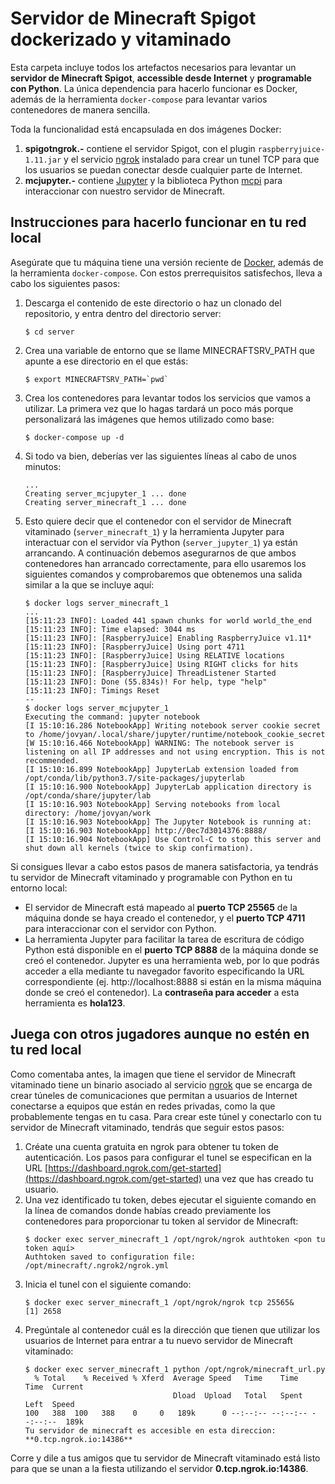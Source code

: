 # Servidor de Minecraft Spigot dockerizado y vitaminado
Esta carpeta incluye todos los artefactos necesarios para levantar un **servidor de Minecraft Spigot**, **accessible desde Internet** y **programable con Python**.
La única dependencia para hacerlo funcionar es Docker, además de la herramienta `docker-compose` para levantar varios contenedores de manera sencilla.

Toda la funcionalidad está encapsulada en dos imágenes Docker:

1. **spigotngrok.-** contiene el servidor Spigot, con el plugin `raspberryjuice-1.11.jar` y el servicio [ngrok](https://ngrok.com/) instalado para crear un tunel TCP para que los usuarios se puedan conectar desde cualquier parte de Internet.
2. **mcjupyter.-** contiene [Jupyter](https://jupyter.org/) y la biblioteca Python [mcpi](https://github.com/martinohanlon/mcpi) para interaccionar con nuestro servidor de Minecraft.
## Instrucciones para hacerlo funcionar en tu red local
Asegúrate que tu máquina tiene una versión reciente de [Docker](https://www.docker.com/), además de la herramienta `docker-compose`. Con estos prerrequisitos satisfechos, lleva a cabo los siguientes pasos:
1. Descarga el contenido de este directorio o haz un clonado del repositorio, y entra dentro del directorio server:
   ```
   $ cd server
   ```
2. Crea una variable de entorno que se llame MINECRAFTSRV_PATH que apunte a ese directorio en el que estás:
   ```
   $ export MINECRAFTSRV_PATH=`pwd`
   ```
3. Crea los contenedores para levantar todos los servicios que vamos a utilizar. La primera vez que lo hagas tardará un poco más porque personalizará las imágenes que hemos utilizado como base:
   ```
   $ docker-compose up -d
   ```
4. Si todo va bien, deberías ver las siguientes líneas al cabo de unos minutos:
   ```
   ...
   Creating server_mcjupyter_1 ... done
   Creating server_minecraft_1 ... done
   ```
5. Esto quiere decir que el contenedor con el servidor de Minecraft vitaminado (`server_minecraft_1`) y la herramienta Jupyter para interactuar con el servidor vía Python (`server_jupyter_1`) ya están arrancando. A continuación debemos asegurarnos de que ambos contenedores han arrancado correctamente, para ello usaremos los siguientes comandos y comprobaremos que obtenemos una salida similar a la que se incluye aquí:
   ```
   $ docker logs server_minecraft_1
   ...
   [15:11:23 INFO]: Loaded 441 spawn chunks for world world_the_end
   [15:11:23 INFO]: Time elapsed: 3044 ms
   [15:11:23 INFO]: [RaspberryJuice] Enabling RaspberryJuice v1.11*
   [15:11:23 INFO]: [RaspberryJuice] Using port 4711
   [15:11:23 INFO]: [RaspberryJuice] Using RELATIVE locations
   [15:11:23 INFO]: [RaspberryJuice] Using RIGHT clicks for hits
   [15:11:23 INFO]: [RaspberryJuice] ThreadListener Started
   [15:11:23 INFO]: Done (55.834s)! For help, type "help"
   [15:11:23 INFO]: Timings Reset
   --
   $ docker logs server_mcjupyter_1
   Executing the command: jupyter notebook
   [I 15:10:16.286 NotebookApp] Writing notebook server cookie secret to /home/jovyan/.local/share/jupyter/runtime/notebook_cookie_secret
   [W 15:10:16.466 NotebookApp] WARNING: The notebook server is listening on all IP addresses and not using encryption. This is not recommended.
   [I 15:10:16.899 NotebookApp] JupyterLab extension loaded from /opt/conda/lib/python3.7/site-packages/jupyterlab
   [I 15:10:16.900 NotebookApp] JupyterLab application directory is /opt/conda/share/jupyter/lab
   [I 15:10:16.903 NotebookApp] Serving notebooks from local directory: /home/jovyan/work
   [I 15:10:16.903 NotebookApp] The Jupyter Notebook is running at:
   [I 15:10:16.903 NotebookApp] http://0ec7d3014376:8888/
   [I 15:10:16.904 NotebookApp] Use Control-C to stop this server and shut down all kernels (twice to skip confirmation).
   ```

Si consigues llevar a cabo estos pasos de manera satisfactoria, ya tendrás tu servidor de Minecraft vitaminado y programable con Python en tu entorno local:

* El servidor de Minecraft está mapeado al **puerto TCP 25565** de la máquina donde se haya creado el contenedor, y el **puerto TCP 4711** para interaccionar con el servidor con Python.
* La herramienta Jupyter para facilitar la tarea de escritura de código Python está disponible en el **puerto TCP 8888** de la máquina donde se creó el contenedor. Jupyter es una herramienta web, por lo que podrás acceder a ella mediante tu navegador favorito especificando la URL correspondiente (ej. http://localhost:8888 si están en la misma máquina donde se creó el contenedor). La **contraseña para acceder** a esta herramienta es **hola123**.

## Juega con otros jugadores aunque no estén en tu red local
Como comentaba antes, la imagen que tiene el servidor de Minecraft vitaminado tiene un binario asociado al servicio [ngrok](https://ngrok.com/) que se encarga de crear túneles de comunicaciones que permitan a usuarios de Internet conectarse a equipos que están en redes privadas, como la que probablemente tengas en tu casa. Para crear este túnel y conectarlo con tu servidor de Minecraft vitaminado, tendrás que seguir estos pasos:

1. Créate una cuenta gratuita en ngrok para obtener tu token de autenticación. Los pasos para configurar el tunel se especifican en la URL [https://dashboard.ngrok.com/get-started](https://dashboard.ngrok.com/get-started) una vez que has creado tu usuario.
2. Una vez identificado tu token, debes ejecutar el siguiente comando en la línea de comandos donde habías creado previamente los contenedores para proporcionar tu token al servidor de Minecraft:
   ```
   $ docker exec server_minecraft_1 /opt/ngrok/ngrok authtoken <pon tu token aquí>
   Authtoken saved to configuration file: /opt/minecraft/.ngrok2/ngrok.yml
   ```
3. Inicia el tunel con el siguiente comando:
   ```
   $ docker exec server_minecraft_1 /opt/ngrok/ngrok tcp 25565&
   [1] 2658
   ```
4. Pregúntale al contenedor cuál es la dirección que tienen que utilizar los usuarios de Internet para entrar a tu nuevo servidor de Minecraft vitaminado:
   ```
   $ docker exec server_minecraft_1 python /opt/ngrok/minecraft_url.py
     % Total    % Received % Xferd  Average Speed   Time    Time     Time  Current
                                    Dload  Upload   Total   Spent    Left  Speed
   100   388  100   388    0     0   189k      0 --:--:-- --:--:-- --:--:--  189k
   Tu servidor de minecraft es accesible en esta direccion: **0.tcp.ngrok.io:14386**
   ```

Corre y dile a tus amigos que tu servidor de Minecraft vitaminado está listo para que se unan a la fiesta utilizando el servidor **0.tcp.ngrok.io:14386**.


